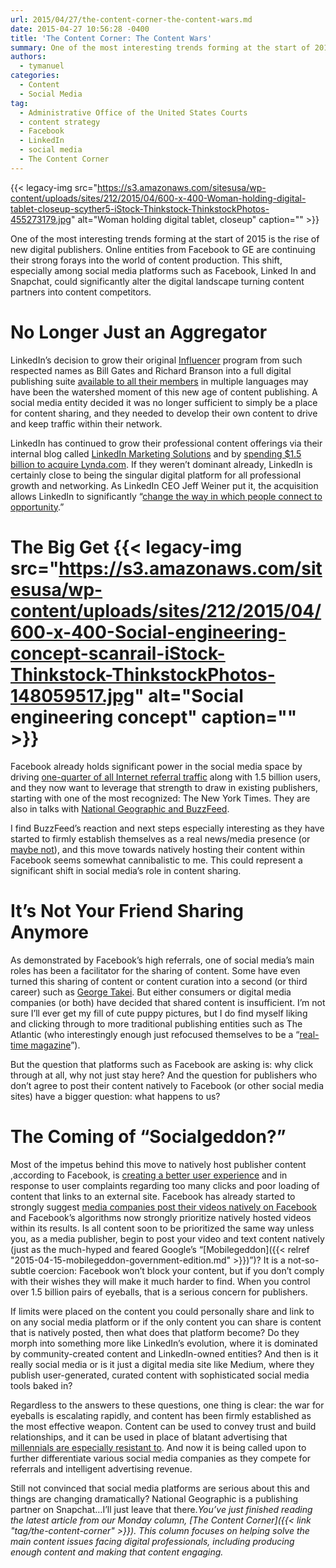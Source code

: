 ```yaml
---
url: 2015/04/27/the-content-corner-the-content-wars.md
date: 2015-04-27 10:56:28 -0400
title: 'The Content Corner: The Content Wars'
summary: One of the most interesting trends forming at the start of 2015 is the rise of new digital publishers. Online entities from Facebook to GE are continuing their strong forays into the world of content production. This shift, especially among social media platforms such as Facebook, Linked In and Snapchat, could significantly alter the digital
authors:
  - tymanuel
categories:
  - Content
  - Social Media
tag:
  - Administrative Office of the United States Courts
  - content strategy
  - Facebook
  - LinkedIn
  - social media
  - The Content Corner
---
```


{{< legacy-img src="https://s3.amazonaws.com/sitesusa/wp-content/uploads/sites/212/2015/04/600-x-400-Woman-holding-digital-tablet-closeup-scyther5-iStock-Thinkstock-ThinkstockPhotos-455273179.jpg" alt="Woman holding digital tablet, closeup" caption="" >}} 

One of the most interesting trends forming at the start of 2015 is the rise of new digital publishers. Online entities from Facebook to GE are continuing their strong forays into the world of content production. This shift, especially among social media platforms such as Facebook, Linked In and Snapchat, could significantly alter the digital landscape turning content partners into content competitors.

# No Longer Just an Aggregator

LinkedIn’s decision to grow their original [Influencer](http://blog.linkedin.com/2012/10/02/follow-people/) program from such respected names as Bill Gates and Richard Branson into a full digital publishing suite [available to all their members](http://blog.linkedin.com/2014/02/19/the-definitive-professional-publishing-platform/) in multiple languages may have been the watershed moment of this new age of content publishing. A social media entity decided it was no longer sufficient to simply be a place for content sharing, and they needed to develop their own content to drive and keep traffic within their network.

LinkedIn has continued to grow their professional content offerings via their internal blog called [LinkedIn Marketing Solutions](http://marketing.linkedin.com/blog/) and by [spending $1.5 billion to acquire Lynda.com](http://www.cio.com/article/2911194/social-media/why-linkedin-spent-big-on-lynda-com.html). If they weren’t dominant already, LinkedIn is certainly close to being the singular digital platform for all professional growth and networking. As LinkedIn CEO Jeff Weiner put it, the acquisition allows LinkedIn to significantly “[change the way in which people connect to opportunity](https://press.linkedin.com/site-resources/news-releases/2015/linkedin-to-acquire-lyndacom).”

# The Big Get {{< legacy-img src="https://s3.amazonaws.com/sitesusa/wp-content/uploads/sites/212/2015/04/600-x-400-Social-engineering-concept-scanrail-iStock-Thinkstock-ThinkstockPhotos-148059517.jpg" alt="Social engineering concept" caption="" >}} 

Facebook already holds significant power in the social media space by driving [one-quarter of all Internet referral traffic](http://contently.com/strategist/2015/01/26/in-one-chart-the-story-of-how-facebook-came-to-take-over-the-media-and-marketing-worlds/) along with 1.5 billion users, and they now want to leverage that strength to draw in existing publishers, starting with one of the most recognized: The New York Times. They are also in talks with [National Geographic and BuzzFeed](http://www.nytimes.com/2015/03/24/business/media/facebook-may-host-news-sites-content.html?_r=0).

I find BuzzFeed’s reaction and next steps especially interesting as they have started to firmly establish themselves as a real news/media presence (or [maybe not](http://www.npr.org/blogs/thetwo-way/2015/04/20/401005384/buzzfeed-deleted-stories-after-complaints-from-advertisers)), and this move towards natively hosting their content within Facebook seems somewhat cannibalistic to me. This could represent a significant shift in social media’s role in content sharing.

# It&#8217;s Not Your Friend Sharing Anymore

As demonstrated by Facebook’s high referrals, one of social media’s main roles has been a facilitator for the sharing of content. Some have even turned this sharing of content or content curation into a second (or third career) such as [George Takei](http://mashable.com/2012/04/20/george-takei-social-media/). But either consumers or digital media companies (or both) have decided that shared content is insufficient. I’m not sure I’ll ever get my fill of cute puppy pictures, but I do find myself liking and clicking through to more traditional publishing entities such as The Atlantic (who interestingly enough just refocused themselves to be a “[real-time magazine](http://www.theatlantic.com/international/archive/2015/04/the-atlantic-unbound/391116/)”).

But the question that platforms such as Facebook are asking is: why click through at all, why not just stay here? And the question for publishers who don’t agree to post their content natively to Facebook (or other social media sites) have a bigger question: what happens to us?

# The Coming of &#8220;Socialgeddon?&#8221;

Most of the impetus behind this move to natively host publisher content ,according to Facebook, is [creating a better user experience](http://www.slate.com/articles/technology/technology/2015/03/facebook_s_deal_with_new_york_times_buzzfeed_why_the_media_should_resist.html) and in response to user complaints regarding too many clicks and poor loading of content that links to an external site. Facebook has already started to strongly suggest [media companies post their videos natively on Facebook](http://media.fb.com/2015/01/07/what-the-shift-to-video-means-for-creators/) and Facebook’s algorithms now strongly prioritize natively hosted videos within its results. Is all content soon to be prioritized the same way unless you, as a media publisher, begin to post your video and text content natively (just as the much-hyped and feared Google’s “[Mobilegeddon]({{< relref "2015-04-15-mobilegeddon-government-edition.md" >}})”)? It is a not-so-subtle coercion: Facebook won’t block your content, but if you don’t comply with their wishes they will make it much harder to find. When you control over 1.5 billion pairs of eyeballs, that is a serious concern for publishers.

If limits were placed on the content you could personally share and link to on any social media platform or if the only content you can share is content that is natively posted, then what does that platform become? Do they morph into something more like LinkedIn’s evolution, where it is dominated by community-created content and LinkedIn-owned entities? And then is it really social media or is it just a digital media site like Medium, where they publish user-generated, curated content with sophisticated social media tools baked in?

Regardless to the answers to these questions, one thing is clear: the war for eyeballs is escalating rapidly, and content has been firmly established as the most effective weapon. Content can be used to convey trust and build relationships, and it can be used in place of blatant advertising that [millennials are especially resistant to](http://www.clickz.com/clickz/news/2397648/84-percent-of-millennials-don-t-trust-traditional-advertising). And now it is being called upon to further differentiate various social media companies as they compete for referrals and intelligent advertising revenue.

Still not convinced that social media platforms are serious about this and things are changing dramatically? National Geographic is a publishing partner on Snapchat…I’ll just leave that there._You’ve just finished reading the latest article from our Monday column, [The Content Corner]({{< link "tag/the-content-corner" >}}). This column focuses on helping solve the main content issues facing digital professionals, including producing enough content and making that content engaging._